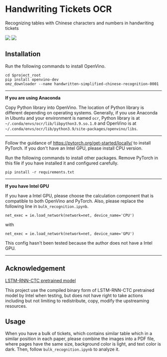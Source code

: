 # Handwriting Tickets OCR

 Recognizing tables with Chinese characters and numbers in handwriting tickets

![](https://shields.io/badge/OS-Linux_(e.g.Ubuntu_20.04)-lightgray)
![](https://shields.io/badge/dependencies-Python_3.9-blue)

## Installation

Run the following commands to install OpenVino.

```shell
cd $project_root
pip install openvino-dev
omz_downloader --name handwritten-simplified-chinese-recognition-0001
```

---

**If you are using Anaconda**

Copy Python library into OpenVino. The location of Python library is different 
depending on operating systems. Generally, if you 
use Anaconda in Ubuntu and your environment is named `ocr`, Python library 
is at `~/.conda/envs/ocr/lib/libpython3.9.so.1.0` and OpenVino is at 
`~/.conda/envs/ocr/lib/python3.9/site-packages/openvino/libs`.

---

Follow the guidance of https://pytorch.org/get-started/locally/ to install 
PyTorch. If you don't have an Intel GPU, please install CPU version.

Run the following commands to install other packages. Remove PyTorch in this file 
if you have installed it and configured carefully.

```
pip install -r requirements.txt
```

---

**If you have Intel GPU**

If you have a Intel GPU, please choose the calculation component that is 
compatible to both OpenVino and PyTorch. Also, please replace the following 
line in `bulk_recognition.ipynb`.
```
net_exec = ie.load_network(network=net, device_name='CPU')
```
with
```
net_exec = ie.load_network(network=net, device_name='GPU')
```

This config hasn't been tested because the author does not have a Intel GPU.

---

## Acknowledgement

[LSTM-RNN-CTC pretrained model](https://github.com/intel/handwritten-chinese-ocr-samples)

This project use the compiled binary form of LSTM-RNN-CTC pretrained model by 
Intel when testing, but does not have right to take actions including but not 
limiting to redistribute, copy, modify the upstreaming resources.

## Usage

When you have a bulk of tickets, which contains similar table which in a similar 
position in each paper, please combine the images into a PDF file, where pages 
have the same size, background color is light, and text color is dark. Then, follow
 `bulk_recognition.ipynb` to analyze it.

